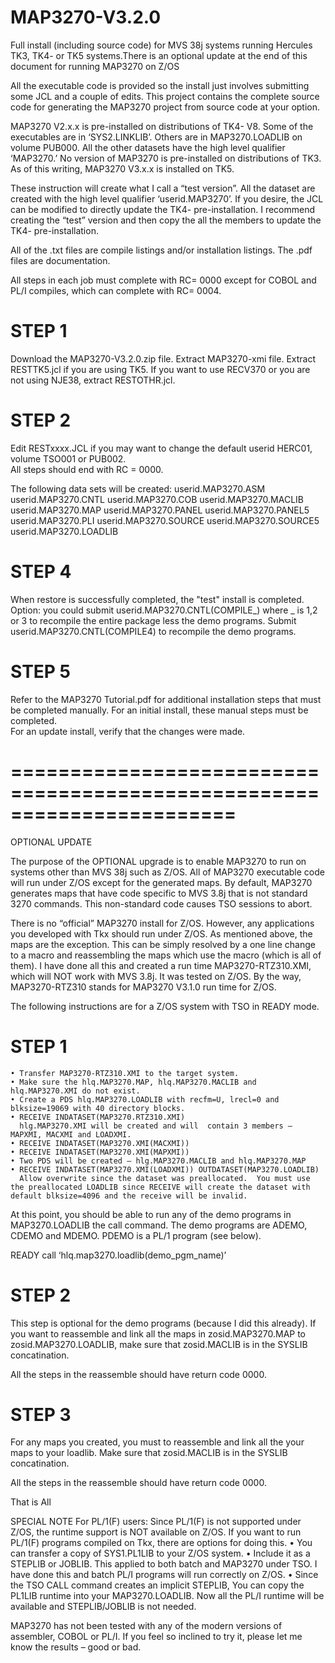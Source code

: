 # MAP3270-V3.2.0
Full install (including source code) for MVS 38j systems running Hercules 
TK3, TK4- or TK5 systems.There is an optional update at the end of this document for running MAP3270 on Z/OS

All the executable code is provided so the install just involves submitting some JCL and
a couple of edits.
This project contains the complete source code for generating the MAP3270 project from source code
at your option.

MAP3270 V2.x.x is pre-installed on distributions of TK4- V8.  Some of the executables are in ‘SYS2.LINKLIB’.
Others are in MAP3270.LOADLIB on volume PUB000.
All the other datasets have the high level qualifier ‘MAP3270.’
No version of MAP3270 is pre-installed on distributions of TK3.
As of this writing, MAP3270 V3.x.x is installed on TK5.

These instruction will create what I call a “test version”.  All the dataset are created with the 
high level qualifier ‘userid.MAP3270’.  If you desire, the JCL can be modified to directly update 
the TK4- pre-installation.  I recommend creating the “test” version and then copy the all the 
members to update the TK4- pre-installation.

All of the .txt files are compile listings and/or installation listings.  The .pdf files 
are documentation.

All steps in each job must complete with RC= 0000 except for COBOL and PL/I compiles, which can 
complete with RC= 0004.

STEP 1
======
Download the MAP3270-V3.2.0.zip file. Extract MAP3270-xmi file. Extract RESTTK5.jcl if you are
using TK5.  If you want to use RECV370 or you are not using NJE38, extract RESTOTHR.jcl.

STEP 2
======
Edit RESTxxxx.JCL if you may want to change the default userid HERC01, volume TSO001 or PUB002.  
All steps should end with RC = 0000.  

The following data sets will be created:
userid.MAP3270.ASM  
userid.MAP3270.CNTL
userid.MAP3270.COB
userid.MAP3270.MACLIB
userid.MAP3270.MAP
userid.MAP3270.PANEL
userid.MAP3270.PANEL5
userid.MAP3270.PLI
userid.MAP3270.SOURCE
userid.MAP3270.SOURCE5
userid.MAP3270.LOADLIB

STEP 4
======
When restore is successfully completed, the "test" install is completed.  Option: you could
submit userid.MAP3270.CNTL(COMPILE_) where _ is 1,2 or 3 to recompile the entire package less 
the demo programs.
Submit userid.MAP3270.CNTL(COMPILE4) to recompile the demo programs.

STEP 5
======
Refer to the MAP3270 Tutorial.pdf for additional installation steps that must be completed
manually.  For an initial install, these manual steps must be completed.  
For an update install, verify that the changes were made.


=======================================================================
=======================================================================
OPTIONAL UPDATE

The purpose of the OPTIONAL upgrade is to enable MAP3270 to run on systems other than MVS 38j such as Z/OS.  All of MAP3270 executable code will run under Z/OS except for the generated maps.  By default, MAP3270 generates maps that have code specific to MVS 3.8j that is not standard 3270 commands.  This non-standard code causes TSO sessions to abort.

There is no “official” MAP3270 install for Z/OS.  However, any applications you developed with Tkx should run under Z/OS.  As mentioned above, the maps are the exception.  This can be simply resolved by a one line change to a macro and reassembling the maps which use the macro (which is all of them). I have done all this and created a run time MAP3270-RTZ310.XMI, which will NOT work with MVS 3.8j.  It was tested on Z/OS.  By the way, MAP3270-RTZ310 stands for MAP3270 V3.1.0 run time for Z/OS.

The following instructions are for a Z/OS system with TSO in READY mode.

STEP 1
=====
    • Transfer MAP3270-RTZ310.XMI to the target system.
    • Make sure the hlq.MAP3270.MAP, hlq.MAP3270.MACLIB and hlq.MAP3270.XMI do not exist.
    • Create a PDS hlq.MAP3270.LOADLIB with recfm=U, lrecl=0 and blksize=19069 with 40 directory blocks.
    • RECEIVE INDATASET(MAP3270.RTZ310.XMI)
      hlg.MAP3270.XMI will be created and will	contain 3 members – MAPXMI, MACXMI and LOADXMI.
    • RECEIVE INDATASET(MAP3270.XMI(MACXMI))
    • RECEIVE INDATASET(MAP3270.XMI(MAPXMI))
    • Two PDS will be created – hlg.MAP3270.MACLIB and hlq.MAP3270.MAP
    • RECEIVE INDATASET(MAP3270.XMI(LOADXMI)) OUTDATASET(MAP3270.LOADLIB)
      Allow overwrite since the dataset was preallocated.  You must use the preallocated LOADLIB since RECEIVE will create the dataset with default blksize=4096 and the receive will be invalid.
      
At this point, you should be able to run any of the demo programs in MAP3270.LOADLIB the call command.  The demo programs are ADEMO, CDEMO and MDEMO.  PDEMO is a PL/1 program (see below).

 READY
call ‘hlq.map3270.loadlib(demo_pgm_name)’ 

STEP 2
=====
This step is optional for the demo programs (because I did this already).  If you want to reassemble and link all the maps in zosid.MAP3270.MAP to zosid.MAP3270.LOADLIB, make sure that zosid.MACLIB is in the SYSLIB concatination.  

All the steps in the reassemble should have return code 0000.


STEP 3
=====
For any maps you created, you must to reassemble and link all the your maps to your loadlib.  Make sure that zosid.MACLIB is in the SYSLIB concatination.  

All the steps in the reassemble should have return code 0000.

That is All

SPECIAL NOTE For PL/1(F) users:
Since PL/1(F) is not supported under Z/OS, the runtime support is NOT available on Z/OS.  If you want to run PL/1(F) programs compiled on Tkx, there are options for doing this.
    • You can transfer a copy of SYS1.PL1LIB to your Z/OS system.
    • Include it as a STEPLIB or JOBLIB.  This applied to both batch and MAP3270 under TSO.  I have done this and batch PL/I programs will run correctly on Z/OS.
    • Since the TSO CALL command creates an implicit STEPLIB, You can copy the PL1LIB runtime into your MAP3270.LOADLIB.  Now all the PL/I runtime will be available and STEPLIB/JOBLIB is not needed.
      
MAP3270 has not been tested with any of the modern versions of assembler, COBOL or PL/I.  If you feel so inclined to try it, please let me know the results – good or bad.


